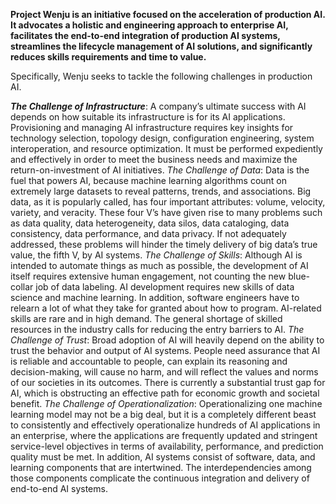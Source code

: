 **Project Wenju is an initiative focused on the acceleration of production AI. It advocates a holistic and engineering approach to enterprise AI, facilitates the end-to-end integration of production AI systems, streamlines the lifecycle management of AI solutions, and significantly reduces skills requirements and time to value.** 

Specifically, Wenju seeks to tackle the following challenges in production AI.

_**The Challenge of Infrastructure**_: A company’s ultimate success with AI depends on how suitable its infrastructure is for its AI applications. Provisioning and managing AI infrastructure requires key insights for technology selection, topology design, configuration engineering, system
interoperation, and resource optimization. It must be performed expediently and effectively in order to meet the business needs and maximize the return-on-investment of AI initiatives.
*The Challenge of Data*: Data is the fuel that powers AI, because machine learning algorithms count on extremely large datasets to reveal patterns, trends, and associations. Big data, as it is popularly called, has four important attributes: volume, velocity, variety, and veracity. These four
V’s have given rise to many problems such as data quality, data heterogeneity, data silos, data cataloging, data consistency, data performance, and data privacy. If not adequately addressed, these problems will hinder the timely delivery of big data’s true value, the fifth V, by AI systems.
*The Challenge of Skills*: Although AI is intended to automate things as much as possible, the development of AI itself requires extensive human engagement, not counting the new blue-collar job of data labeling. AI development requires new skills of data science and machine learning. In addition, software engineers have to relearn a lot of what they take for granted about how to program. AI-related skills are rare and in high demand. The general shortage of skilled resources in the industry calls for reducing the entry barriers to AI.
*The Challenge of Trust*: Broad adoption of AI will heavily depend on the ability to trust the behavior and output of AI systems. People need assurance that AI is reliable and accountable to people, can explain its reasoning and decision-making, will cause no harm, and will reflect the
values and norms of our societies in its outcomes. There is currently a substantial trust gap for AI, which is obstructing an effective path for economic growth and societal benefit. 
*The Challenge of Operationalization*: Operationalizing one machine learning model may not be a big deal, but it is a completely different beast to consistently and effectively operationalize hundreds of AI applications in an enterprise, where the applications are frequently updated and stringent service-level objectives in terms of availability, performance, and prediction quality must be met. In addition, AI systems consist of software, data, and learning components that are intertwined. The interdependencies among those components complicate the continuous integration and delivery of end-to-end AI systems.
